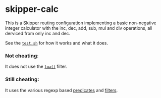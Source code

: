 # skipper-calc

This is a [Skipper](https://github.com/zalando/skipper) routing configuration implementing a basic non-negative
integer calculator with the inc, dec, add, sub, mul and div operations, all derviced from only inc and dec.

See the [`test.sh`](./test.sh) for how it works and what it does.

### Not cheating:

It does not use the [`lua()`](https://opensource.zalando.com/skipper/reference/filters/#lua) filter.

### Still cheating:

It uses the various regexp based [predicates](https://opensource.zalando.com/skipper/reference/predicates/) and
[filters](https://opensource.zalando.com/skipper/reference/filters/).
